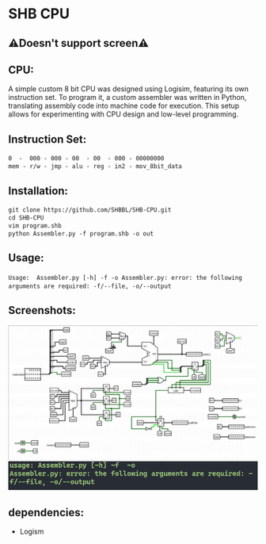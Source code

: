 # SHB CPU

## ⚠️Doesn't support screen⚠️

## CPU:
A simple custom 8 bit CPU was designed using Logisim, featuring its own instruction set. To program it, a custom assembler was written in Python, translating assembly code into machine code for execution. This setup allows for experimenting with CPU design and low-level programming.

## Instruction Set:
 ```
0  -  000 - 000 - 00  - 00  - 000 - 00000000
mem - r/w - jmp - alu - reg - in2 - mov_8bit_data

```
## Installation:
```
git clone https://github.com/SHBBL/SHB-CPU.git
cd SHB-CPU
vim program.shb
python Assembler.py -f program.shb -o out
```
## Usage:
``
Usage: 
  Assembler.py [-h] -f -o Assembler.py: error: the following arguments are required: -f/--file, -o/--output
``

## Screenshots:
![alt text](https://github.com/SHBBL/SHB-CPU/blob/main/blob/8bit_cpu.png)
![alt text](https://github.com/SHBBL/SHB-CPU/blob/main/blob/assembler.png)

## dependencies:
* Logism
